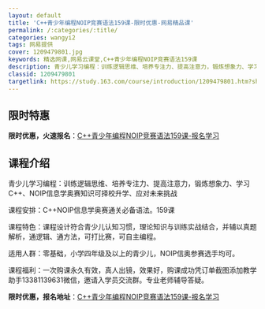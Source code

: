 ```yaml
---
layout: default
title: 'C++青少年编程NOIP竞赛语法159课-限时优惠-网易精品课'
permalink: /:categories/:title/
categories: wangyi2
tags: 网易提供
cover: 1209479801.jpg
keywords: 精选网课,网易云课堂,C++青少年编程NOIP竞赛语法159课
description: 青少儿学习编程：训练逻辑思维、培养专注力、提高注意力，锻炼想象力、学习C++、NOIP信息学奥赛知识可择校升学、应对未来
classid: 1209479801
targetlink: https://study.163.com/course/introduction/1209479801.htm?share=1&shareId=1025206652&utm_campaign=share&utm_medium=iphoneShare&utm_source=&utm_u=1025206652
---
```


## 限时特惠

**限时优惠，火速报名**：[C++青少年编程NOIP竞赛语法159课-报名学习](https://study.163.com/course/introduction/1209479801.htm?share=1&shareId=1025206652&utm_campaign=share&utm_medium=iphoneShare&utm_source=&utm_u=1025206652)

## 课程介绍

青少儿学习编程：训练逻辑思维、培养专注力、提高注意力，锻炼想象力、学习C++、NOIP信息学奥赛知识可择校升学、应对未来挑战

课程安排：C++NOIP信息学奥赛通关必备语法。159课

课程特色：课程设计符合青少儿认知习惯，理论知识与训练实战结合，并辅以真题解析，通逻辑、通方法，可打比赛，可自主编程。

适用人群：零基础，小学四年级及以上的青少儿，NOIP信奥参赛选手均可。

课程福利：一次购课永久有效，真人出镜，效果好，购课成功凭订单截图添加教学助手13381139631微信，邀请入学员交流群。专业老师辅导答疑。

**限时优惠，报名地址**：[C++青少年编程NOIP竞赛语法159课-报名学习](https://study.163.com/course/introduction/1209479801.htm?share=1&shareId=1025206652&utm_campaign=share&utm_medium=iphoneShare&utm_source=&utm_u=1025206652)


